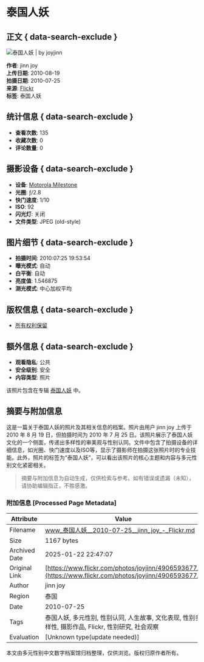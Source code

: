 # 泰国人妖

## 正文 { data-search-exclude }


![泰国人妖 | by joyjinn](https://live.staticflickr.com/4123/4906593677_717f484502_c.jpg)

**作者**: jinn joy  
**上传日期**: 2010-08-19  
**拍摄日期**: 2010-07-25  
**来源**: [Flickr](https://www.flickr.com/photos/joyjinn/4906593677)  
**标签**: 泰国人妖  

## 统计信息 { data-search-exclude }
- **查看次数**: 135
- **收藏次数**: 0
- **评论数量**: 0

## 摄影设备 { data-search-exclude }
- **设备**: [Motorola Milestone](https://www.flickr.com/cameras/motorola/droid/)
- **光圈**: ƒ/2.8
- **快门速度**: 1/10
- **ISO**: 92
- **闪光灯**: 关闭
- **文件类型**: JPEG (old-style)

## 图片细节 { data-search-exclude }
- **拍摄时间**: 2010:07:25 19:53:54
- **曝光模式**: 自动
- **白平衡**: 自动
- **亮度值**: 1.546875
- **测光模式**: 中心加权平均

## 版权信息 { data-search-exclude }
- [所有权利保留](https://flickrhelp.com/hc/en-us/articles/4404078674324-Change-Your-Photo-s-License-in-Flickr)

## 额外信息 { data-search-exclude }
- **观看隐私**: 公共
- **安全级别**: 安全
- **内容类型**: 照片

该照片包含在专辑 [泰国人妖](/photos/joyjinn/albums/72157624758580018) 中。
<!-- tcd_original_link https://www.flickr.com/photos/joyjinn/4906593677/ -->


## 摘要与附加信息

<!-- tcd_abstract -->
这是一篇关于泰国人妖的照片及其相关信息的档案。照片由用户 jinn joy 上传于 2010 年 8 月 19 日，但拍摄时间为 2010 年 7 月 25 日。该照片展示了泰国人妖文化的一个侧面，传递出多样性的审美观与性别认同。文件中包含了拍摄设备的详细信息，如光圈、快门速度以及ISO等，显示了摄影师在拍摄这张照片时的专业技能。此外，照片的标签为“泰国人妖”，可以看出该照片的核心主题和内容与多元性别文化紧密相关。
<!-- tcd_abstract_end -->

> 摘要与附加信息为自动生成，仅供检索与参考。如有错误或遗漏（未知），请协助编辑指正，不胜感激。

### 附加信息 [Processed Page Metadata]

| Attribute       | Value                                  |
|-----------------|----------------------------------------|
| Filename        | www_泰国人妖__2010-07-25__jinn_joy_-_Flickr.md                             |
| Size            | 1167 bytes                           |
| Archived Date   | 2025-01-22 22:47:07                             |
| Original Link   | [https://www.flickr.com/photos/joyjinn/4906593677/](https://www.flickr.com/photos/joyjinn/4906593677/)                       |
| Author          | jinn joy                               |
| Region          | 泰国                               |
| Date            | 2010-07-25                                 |
| Tags            | 泰国人妖, 多元性别, 性别认同, 人生故事, 文化表现, 性别多样性, 摄影作品, Flickr, 性别研究, 社会观察                                 |
| Evaluation            | [Unknown type(update needed)]                                 |
<!-- tcd_table_end -->

本文由多元性别中文数字档案馆归档整理，仅供浏览。版权归原作者所有。
